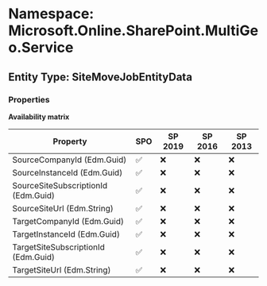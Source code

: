 # Namespace: Microsoft.Online.SharePoint.MultiGeo.Service

## Entity Type: SiteMoveJobEntityData

### Properties

**Availability matrix**

Property | SPO | SP 2019 | SP 2016 | SP 2013
----------|-----|---------|---------|--------
SourceCompanyId (Edm.Guid) | ✅ | ❌ | ❌ | ❌
SourceInstanceId (Edm.Guid) | ✅ | ❌ | ❌ | ❌
SourceSiteSubscriptionId (Edm.Guid) | ✅ | ❌ | ❌ | ❌
SourceSiteUrl (Edm.String) | ✅ | ❌ | ❌ | ❌
TargetCompanyId (Edm.Guid) | ✅ | ❌ | ❌ | ❌
TargetInstanceId (Edm.Guid) | ✅ | ❌ | ❌ | ❌
TargetSiteSubscriptionId (Edm.Guid) | ✅ | ❌ | ❌ | ❌
TargetSiteUrl (Edm.String) | ✅ | ❌ | ❌ | ❌

